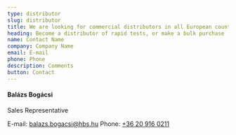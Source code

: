 ```yaml
---
type: distributor
slug: distributor
title: We are looking for commercial distributors in all European countries
heading: Become a distributor of rapid tests, or make a bulk purchase
name: Contact Name
company: Company Name
email: E-mail
phone: Phone
description: Comments
button: Contact
---
```

#### Balázs Bogácsi

Sales Representative

E-mail: [balazs.bogacsi@hbs.hu](mailto:balazs.bogacsi@hbs.hu)
Phone: [+36 20 916 0211](tel:+36209160211)